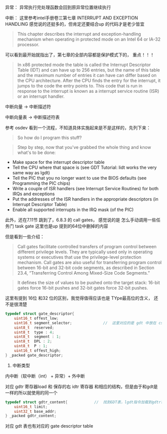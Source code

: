 异常：
    异常执行完处理函数会回到原异常位置继续执行

中断：
    这里参考intel手册卷三第七章 INTERRUPT AND EXCEPTION HANDLING 感觉说的还挺多的，但肯定还要结合up 的代码才是老少皆宜

> This chapter describes the interrupt and exception-handling mechanism when operating in protected mode on an Intel 64 or IA-32 processor. 

可以看到最开始就指出了，第七章的全部内容都是保护模式下的， 重点！！！

> In x86 protected mode the table is called the Interrupt Descriptor Table (IDT) and can have up to 256 entries, but the name of this table and the maximum number of entries it can have can differ based on the CPU architecture. After the CPU finds the entry for the interrupt, it jumps to the code the entry points to. This code that is run in response to the interrupt is known as a interrupt service routine (ISR) or an interrupt handler.

中断向量 -> 中断描述符

中断向量表 -> 中断描述符表

参考 osdev 看到一个流程，不知道具体实施起来是不是这样的，先列下来：

> So how do I program this stuff?

> Step by step, now that you've grabbed the whole thing and know what's to be done:

+ Make space for the interrupt descriptor table
+ Tell the CPU where that space is (see GDT Tutorial: lidt works the very same way as lgdt)
+ Tell the PIC that you no longer want to use the BIOS defaults (see Programming the PIC chips)
+ Write a couple of ISR handlers (see Interrupt Service Routines) for both IRQs and exceptions
+ Put the addresses of the ISR handlers in the appropriate descriptors (in Interrupt Descriptor Table)
+ Enable all supported interrupts in the IRQ mask (of the PIC)


此外，还在7.11节 跳到了，6.8.3 的 call gates， 感觉说的是 怎么手动调用一些任务门 task gate 这里也是up 提到的64位中删掉的内容

但是看到一些介绍：

> Call gates facilitate controlled transfers of program control between different privilege levels. They are typically
used only in operating systems or executives that use the privilege-level protection mechanism. Call gates are also
useful for transferring program control between 16-bit and 32-bit code segments, as described in Section 23.4,
“Transferring Control Among Mixed-Size Code Segments.”

> It defines the size of values to be pushed onto the target stack: 16-bit gates force 16-bit pushes and 32-bit
gates force 32-bit pushes.

这里有提到 16位 和32 位的区别，我觉得值得应该也是 TYpe最高位的含义， 还不是很清楚



```cpp
typedef struct gate_descriptor{
    uint16_t offest_low;                    
    uint16_t segment_selector;              //  这里对应的是 gdt 中放在 cs 等段寄存器中的 selector
    uint8_t  reserved;
    uint8_t  type : 4;
    uint8_t  segment : 1;
    uint8_t  DPL : 2;
    uint8_t  P : 1;
    uint16_t offest_high;
} _packed gate_descriptor;

```
1. 中断类型

内中断（软中断（int） + 异常）+ 外中断

对应 gdtr 寄存器load 和 保存的右 idtr 寄存器 和相应的结构，但是由于和gdt是一样的所以就使用的同一个

```cpp
typedef struct gdtr_content{            //  找到GDT表，lgdt指令加载到gdtr寄存器中
    uint16_t limit;
    uint32_t base_addr;
} _packed gdtr_content;
```



对应 gdt 表也有对应的 gate descriptor table
